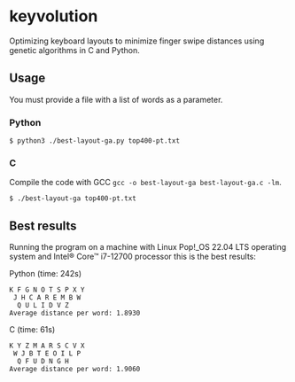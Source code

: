 # keyvolution
Optimizing keyboard layouts to minimize finger swipe distances using genetic algorithms in C and Python.

## Usage

You must provide a file with a list of words as a parameter.

### Python 

```shell
$ python3 ./best-layout-ga.py top400-pt.txt
```

### C

Compile the code with GCC `gcc -o best-layout-ga best-layout-ga.c -lm`.

```shell
$ ./best-layout-ga top400-pt.txt
```

## Best results

Running the program on a machine with Linux Pop!_OS 22.04 LTS operating system and Intel® Core™ i7-12700 processor this is the best results:

Python (time: 242s)
```
K F G N O T S P X Y
 J H C A R E M B W
  Q U L I D V Z
Average distance per word: 1.8930
```

C (time: 61s)
```
K Y Z M A R S C V X
 W J B T E O I L P
  Q F U D N G H
Average distance per word: 1.9060
```
